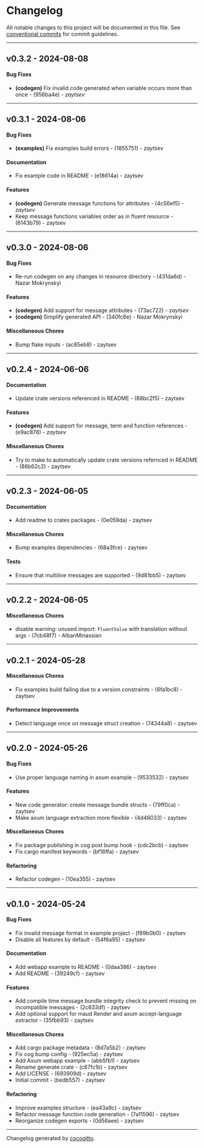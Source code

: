 # Changelog
All notable changes to this project will be documented in this file. See [conventional commits](https://www.conventionalcommits.org/) for commit guidelines.

- - -
## v0.3.2 - 2024-08-08
#### Bug Fixes
- **(codegen)** Fix invalid code generated when variable occurs more than once - (956ba4e) - *zaytsev*

- - -

## v0.3.1 - 2024-08-06
#### Bug Fixes
- **(examples)** Fix examples build errors - (1855751) - *zaytsev*
#### Documentation
- Fix example code in README - (e18614a) - zaytsev
#### Features
- **(codegen)** Generate message functions for attributes - (4c56ef5) - *zaytsev*
- Keep message functions variables order as in fluent resource - (6143b79) - zaytsev

- - -

## v0.3.0 - 2024-08-06
#### Bug Fixes
- Re-run codegen on any changes in resource directory - (431da6d) - Nazar Mokrynskyi
#### Features
- **(codegen)** Add support for message attributes - (73ac722) - *zaytsev*
- **(codegen)** Simplify generated API  - (340fc6e) - Nazar Mokrynskyi
#### Miscellaneous Chores
- Bump flake inputs - (ac85eb8) - zaytsev

- - -

## v0.2.4 - 2024-06-06
#### Documentation
- Update crate versions referenced in README - (88bc2f5) - zaytsev
#### Features
- **(codegen)** Add support for message, term and function references - (e9ac878) - *zaytsev*
#### Miscellaneous Chores
- Try to make  to automatically update crate versions refernced in README - (86b62c2) - zaytsev

- - -

## v0.2.3 - 2024-06-05
#### Documentation
- Add readme to crates packages - (0e059da) - zaytsev
#### Miscellaneous Chores
- Bump examples dependencies - (68a3fce) - zaytsev
#### Tests
- Ensure that multiline messages are supported - (9d81bb5) - zaytsev

- - -

## v0.2.2 - 2024-06-05
#### Miscellaneous Chores
- disable warning: unused import: `FluentValue` with translation without args - (7cb48f7) - AlbanMinassian

- - -

## v0.2.1 - 2024-05-28
#### Miscellaneous Chores
- Fix examples build failing due to a version constraints - (6fa1bc8) - zaytsev
#### Performance Improvements
- Detect language once on message struct creation - (74344a8) - zaytsev

- - -

## v0.2.0 - 2024-05-26
#### Bug Fixes
- Use proper language naming in axum example - (9533532) - zaytsev
#### Features
- New code generator: create message bundle structs - (79ff0ca) - zaytsev
- Make axum language extraction more flexible - (4d48033) - zaytsev
#### Miscellaneous Chores
- Fix package publishing in cog post bump hook - (cdc2bcb) - zaytsev
- Fix cargo manifest keywords - (bf16ffa) - zaytsev
#### Refactoring
- Refactor codegen - (10ea355) - zaytsev

- - -

## v0.1.0 - 2024-05-24
#### Bug Fixes
- Fix invalid message format in example project - (f89b0b0) - zaytsev
- Disable all features by default - (54f6a95) - zaytsev
#### Documentation
- Add webapp example to README - (0daa386) - zaytsev
- Add README - (39249cf) - zaytsev
#### Features
- Add compile time message bundle integrity check to prevent missing on incompatible messages - (2c633df) - zaytsev
- Add optional support for maud Render and axum accept-language extractor - (35fbb93) - zaytsev
#### Miscellaneous Chores
- Add cargo package metadata - (8d7a5b2) - zaytsev
- Fix cog bump config - (925ec5a) - zaytsev
- Add Axum webapp example - (abb5fb1) - zaytsev
- Rename generate crate - (c67fc1b) - zaytsev
- Add LICENSE - (693909d) - zaytsev
- Initial commit - (bedb557) - zaytsev
#### Refactoring
- Improve examples structure - (ea43a9c) - zaytsev
- Refactor message function code generation - (7a11596) - zaytsev
- Reorganize codegen exports - (0d56aee) - zaytsev

- - -

Changelog generated by [cocogitto](https://github.com/cocogitto/cocogitto).
